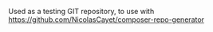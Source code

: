 Used as a testing GIT repository, to use with https://github.com/NicolasCayet/composer-repo-generator
